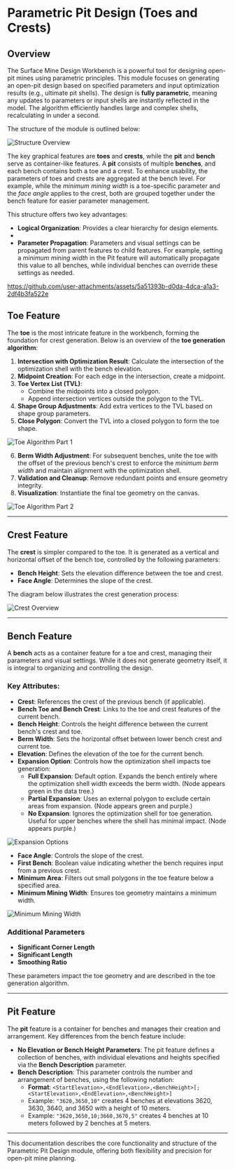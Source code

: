 # **Parametric Pit Design (Toes and Crests)**

## **Overview**

The Surface Mine Design Workbench is a powerful tool for designing open-pit mines using parametric principles. This module focuses on generating an open-pit design based on specified parameters and input optimization results (e.g., ultimate pit shells). The design is **fully parametric**, meaning any updates to parameters or input shells are instantly reflected in the model. The algorithm efficiently handles large and complex shells, recalculating in under a second.

The structure of the module is outlined below:

![Structure Overview](pics/structure.png)

The key graphical features are **toes** and **crests**, while the **pit** and **bench** serve as container-like features. A **pit** consists of multiple **benches**, and each bench contains both a toe and a crest. To enhance usability, the parameters of toes and crests are aggregated at the bench level. For example, while the *minimum mining width* is a toe-specific parameter and the *face angle* applies to the crest, both are grouped together under the bench feature for easier parameter management.

This structure offers two key advantages:

- **Logical Organization**: Provides a clear hierarchy for design elements.
-
- **Parameter Propagation**: Parameters and visual settings can be propagated from parent features to child features. For example, setting a *minimum mining width* in the Pit feature will automatically propagate this value to all benches, while individual benches can override these settings as needed.

<https://github.com/user-attachments/assets/5a51393b-d0da-4dca-a1a3-2df4b3fa522e>

## **Toe Feature**

The **toe** is the most intricate feature in the workbench, forming the foundation for crest generation. Below is an overview of the **toe generation algorithm**:

1. **Intersection with Optimization Result**: Calculate the intersection of the optimization shell with the bench elevation.
2. **Midpoint Creation**: For each edge in the intersection, create a midpoint.
3. **Toe Vertex List (TVL)**:
   - Combine the midpoints into a closed polygon.
   - Append intersection vertices outside the polygon to the TVL.
4. **Shape Group Adjustments**: Add extra vertices to the TVL based on shape group parameters.
5. **Close Polygon**: Convert the TVL into a closed polygon to form the toe shape.

![Toe Algorithm Part 1](pics/toe_algo.svg)

6. **Berm Width Adjustment**: For subsequent benches, unite the toe with the offset of the previous bench's crest to enforce the *minimum berm width* and maintain alignment with the optimization shell.
7. **Validation and Cleanup**: Remove redundant points and ensure geometry integrity.
8. **Visualization**: Instantiate the final toe geometry on the canvas.

![Toe Algorithm Part 2](pics/toe_algo_2.svg)

---

## **Crest Feature**

The **crest** is simpler compared to the toe. It is generated as a vertical and horizontal offset of the bench toe, controlled by the following parameters:

- **Bench Height**: Sets the elevation difference between the toe and crest.
- **Face Angle**: Determines the slope of the crest.

The diagram below illustrates the crest generation process:

![Crest Overview](pics/crest_overview.png)

---

## **Bench Feature**

A **bench** acts as a container feature for a toe and crest, managing their parameters and visual settings. While it does not generate geometry itself, it is integral to organizing and controlling the design.

### **Key Attributes:**

- **Crest**: References the crest of the previous bench (if applicable).
- **Bench Toe and Bench Crest**: Links to the toe and crest features of the current bench.
- **Bench Height**: Controls the height difference between the current bench's crest and toe.
- **Berm Width**: Sets the horizontal offset between lower bench crest and current toe.
- **Elevation**: Defines the elevation of the toe for the current bench.
- **Expansion Option**: Controls how the optimization shell impacts toe generation:
  - **Full Expansion**: Default option. Expands the bench entirely where the optimization shell width exceeds the berm width. (Node appears green in the data tree.)
  - **Partial Expansion**: Uses an external polygon to exclude certain areas from expansion. (Node appears green and purple.)
  - **No Expansion**: Ignores the optimization shell for toe generation. Useful for upper benches where the shell has minimal impact. (Node appears purple.)

![Expansion Options](pics/expansions.png)

- **Face Angle**: Controls the slope of the crest.
- **First Bench**: Boolean value indicating whether the bench requires input from a previous crest.
- **Minimum Area**: Filters out small polygons in the toe feature below a specified area.
- **Minimum Mining Width**: Ensures toe geometry maintains a minimum width.

![Minimum Mining Width](pics/MMW.png)

### **Additional Parameters**

- **Significant Corner Length**
- **Significant Length**
- **Smoothing Ratio**

These parameters impact the toe geometry and are described in the toe generation algorithm.

---

## **Pit Feature**

The **pit** feature is a container for benches and manages their creation and arrangement. Key differences from the bench feature include:

- **No Elevation or Bench Height Parameters**: The pit feature defines a collection of benches, with individual elevations and heights specified via the **Bench Description** parameter.
- **Bench Description**: This parameter controls the number and arrangement of benches, using the following notation:
  - **Format**: `<StartElevation>,<EndElevation>,<BenchHeight>[;<StartElevation>,<EndElevation>,<BenchHeight>]`
  - Example: `"3620,3650,10"` creates 4 benches at elevations 3620, 3630, 3640, and 3650 with a height of 10 meters.
  - Example: `"3620,3650,10;3660,3670,5"` creates 4 benches at 10 meters followed by 2 benches at 5 meters.

---

This documentation describes the core functionality and structure of the Parametric Pit Design module, offering both flexibility and precision for open-pit mine planning.

